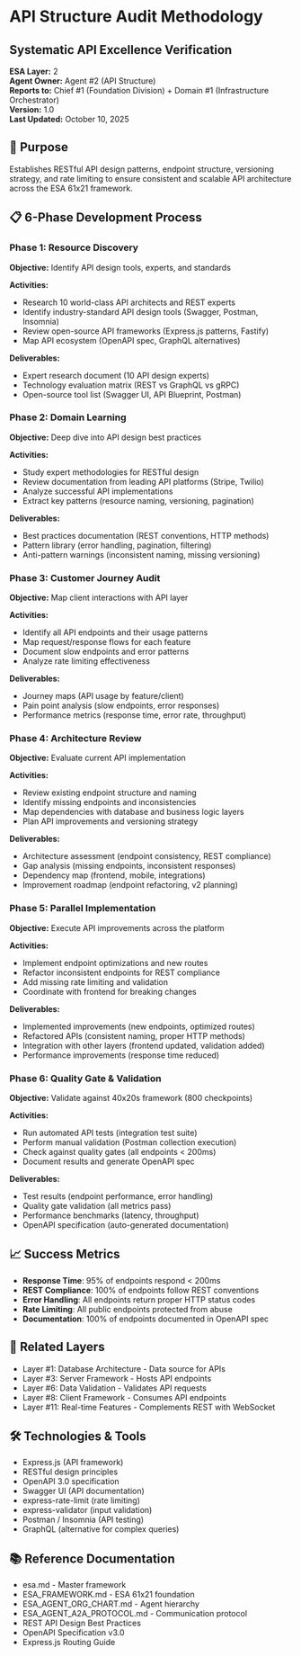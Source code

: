 # API Structure Audit Methodology
## Systematic API Excellence Verification

**ESA Layer:** 2  
**Agent Owner:** Agent #2 (API Structure)  
**Reports to:** Chief #1 (Foundation Division) + Domain #1 (Infrastructure Orchestrator)  
**Version:** 1.0  
**Last Updated:** October 10, 2025

## 🎯 Purpose
Establishes RESTful API design patterns, endpoint structure, versioning strategy, and rate limiting to ensure consistent and scalable API architecture across the ESA 61x21 framework.

## 📋 6-Phase Development Process

### Phase 1: Resource Discovery
**Objective:** Identify API design tools, experts, and standards

**Activities:**
- Research 10 world-class API architects and REST experts
- Identify industry-standard API design tools (Swagger, Postman, Insomnia)
- Review open-source API frameworks (Express.js patterns, Fastify)
- Map API ecosystem (OpenAPI spec, GraphQL alternatives)

**Deliverables:**
- Expert research document (10 API design experts)
- Technology evaluation matrix (REST vs GraphQL vs gRPC)
- Open-source tool list (Swagger UI, API Blueprint, Postman)

### Phase 2: Domain Learning
**Objective:** Deep dive into API design best practices

**Activities:**
- Study expert methodologies for RESTful design
- Review documentation from leading API platforms (Stripe, Twilio)
- Analyze successful API implementations
- Extract key patterns (resource naming, versioning, pagination)

**Deliverables:**
- Best practices documentation (REST conventions, HTTP methods)
- Pattern library (error handling, pagination, filtering)
- Anti-pattern warnings (inconsistent naming, missing versioning)

### Phase 3: Customer Journey Audit
**Objective:** Map client interactions with API layer

**Activities:**
- Identify all API endpoints and their usage patterns
- Map request/response flows for each feature
- Document slow endpoints and error patterns
- Analyze rate limiting effectiveness

**Deliverables:**
- Journey maps (API usage by feature/client)
- Pain point analysis (slow endpoints, error responses)
- Performance metrics (response time, error rate, throughput)

### Phase 4: Architecture Review
**Objective:** Evaluate current API implementation

**Activities:**
- Review existing endpoint structure and naming
- Identify missing endpoints and inconsistencies
- Map dependencies with database and business logic layers
- Plan API improvements and versioning strategy

**Deliverables:**
- Architecture assessment (endpoint consistency, REST compliance)
- Gap analysis (missing endpoints, inconsistent responses)
- Dependency map (frontend, mobile, integrations)
- Improvement roadmap (endpoint refactoring, v2 planning)

### Phase 5: Parallel Implementation
**Objective:** Execute API improvements across the platform

**Activities:**
- Implement endpoint optimizations and new routes
- Refactor inconsistent endpoints for REST compliance
- Add missing rate limiting and validation
- Coordinate with frontend for breaking changes

**Deliverables:**
- Implemented improvements (new endpoints, optimized routes)
- Refactored APIs (consistent naming, proper HTTP methods)
- Integration with other layers (frontend updated, validation added)
- Performance improvements (response time reduced)

### Phase 6: Quality Gate & Validation
**Objective:** Validate against 40x20s framework (800 checkpoints)

**Activities:**
- Run automated API tests (integration test suite)
- Perform manual validation (Postman collection execution)
- Check against quality gates (all endpoints < 200ms)
- Document results and generate OpenAPI spec

**Deliverables:**
- Test results (endpoint performance, error handling)
- Quality gate validation (all metrics pass)
- Performance benchmarks (latency, throughput)
- OpenAPI specification (auto-generated documentation)

## 📈 Success Metrics
- **Response Time**: 95% of endpoints respond < 200ms
- **REST Compliance**: 100% of endpoints follow REST conventions
- **Error Handling**: All endpoints return proper HTTP status codes
- **Rate Limiting**: All public endpoints protected from abuse
- **Documentation**: 100% of endpoints documented in OpenAPI spec

## 🔗 Related Layers
- Layer #1: Database Architecture - Data source for APIs
- Layer #3: Server Framework - Hosts API endpoints
- Layer #6: Data Validation - Validates API requests
- Layer #8: Client Framework - Consumes API endpoints
- Layer #11: Real-time Features - Complements REST with WebSocket

## 🛠️ Technologies & Tools
- Express.js (API framework)
- RESTful design principles
- OpenAPI 3.0 specification
- Swagger UI (API documentation)
- express-rate-limit (rate limiting)
- express-validator (input validation)
- Postman / Insomnia (API testing)
- GraphQL (alternative for complex queries)

## 📚 Reference Documentation
- esa.md - Master framework
- ESA_FRAMEWORK.md - ESA 61x21 foundation
- ESA_AGENT_ORG_CHART.md - Agent hierarchy
- ESA_AGENT_A2A_PROTOCOL.md - Communication protocol
- REST API Design Best Practices
- OpenAPI Specification v3.0
- Express.js Routing Guide
